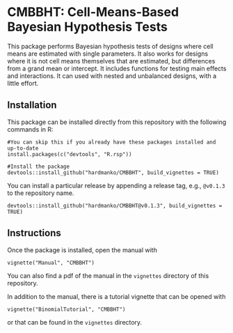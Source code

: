 CMBBHT: Cell-Means-Based Bayesian Hypothesis Tests
=================

This package performs Bayesian hypothesis tests of designs where cell means are estimated with single parameters. It also works for designs where it is not cell means themselves that are estimated, but differences from a grand mean or intercept. It includes functions for testing main effects and interactions. It can used with nested and unbalanced designs, with a little effort.

Installation
------------

This package can be installed directly from this repository with the following commands in R:
```{r}
#You can skip this if you already have these packages installed and up-to-date
install.packages(c("devtools", "R.rsp"))

#Install the package
devtools::install_github("hardmanko/CMBBHT", build_vignettes = TRUE)
```

You can install a particular release by appending a release tag, e.g., `@v0.1.3` to the repository name.
```{r}
devtools::install_github("hardmanko/CMBBHT@v0.1.3", build_vignettes = TRUE)
```

Instructions
------------

Once the package is installed, open the manual with
```{r}
vignette("Manual", "CMBBHT")
```
You can also find a pdf of the manual in the `vignettes` directory of this repository.

In addition to the manual, there is a tutorial vignette that can be opened with
```{r}
vignette("BinomialTutorial", "CMBBHT")
```
or that can be found in the `vignettes` directory.